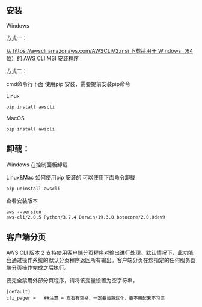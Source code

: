 ## 安装

Windows

方式一：

[从 https://awscli.amazonaws.com/AWSCLIV2.msi 下载适用于 Windows（64 位）的 AWS CLI MSI 安装程序](https://awscli.amazonaws.com/AWSCLIV2.msi)

方式二：

cmd命令行下面 使用pip 安装，需要提前安装pip命令

Linux

```
pip install awscli
```

MacOS

```
pip install awscli
```

## 卸载：

Windows 在控制面板卸载

Linux&Mac 如何使用pip 安装的 可以使用下面命令卸载

```
pip uninstall awscli
```

查看安装版本

```shell
aws --version
aws-cli/2.0.5 Python/3.7.4 Darwin/19.3.0 botocore/2.0.0dev9
```

## 客户端分页

AWS CLI 版本 2 支持使用客户端分页程序对输出进行处理。默认情况下，此功能会通过操作系统的默认分页程序返回所有输出。客户端分页在您指定的任何服务器端分页操作完成之后执行。

要完全禁用外部分页程序，请将该变量设置为空字符串。

```
[default]
cli_pager =   ##注意 = 左右有空格，一定要设置这个，要不用起来不习惯
```